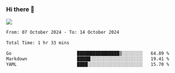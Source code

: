 ### Hi there 👋️

![](https://komarev.com/ghpvc/?username=Loner1024)

<!--START_SECTION:waka-->

```txt
From: 07 October 2024 - To: 14 October 2024

Total Time: 1 hr 33 mins

Go                         ████████████████▒░░░░░░░░   64.89 %
Markdown                   █████░░░░░░░░░░░░░░░░░░░░   19.41 %
YAML                       ████░░░░░░░░░░░░░░░░░░░░░   15.70 %
```

<!--END_SECTION:waka-->



